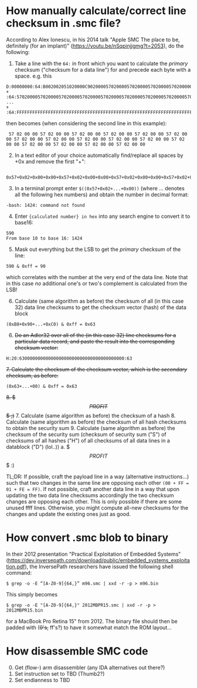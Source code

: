 # How manually calculate/correct line checksum in .smc file?

According to Alex Ionescu, in his 2014 talk "Apple SMC The place to be, definitely (for an implant)" (https://youtu.be/nSqpinjjgmg?t=2053), do the following:
1. Take a line with the `64:` in front which you want to calculate the *primary* checksum ("checksum for a data line") for and precede each byte with a space.
  e.g. this
  ```
  D:00000000:64:B002002051020000C902000057020000570200005702000057020000000000000000000000000000000000005702000057020000000000005702000057020000:B8
  +         :64:57020000570200005702000057020000570200005702000057020000570200005702000057020000570200005702000057020000570200005702000057020000:90
  ...
  +         :64:FFFFFFFFFFFFFFFFFFFFFFFFFFFFFFFFFFFFFFFFFFFFFFFFFFFFFFFFFFFFFFFFFFFFFFFFFFFFFFFFFFFFFFFFFFFFFFFFFFFFFFFFFFFFFFFFFFFFFFFFFFFFFFFF:C0
  ```
  then becomes (when considering the second line in this example):
  ```
   57 02 00 00 57 02 00 00 57 02 00 00 57 02 00 00 57 02 00 00 57 02 00 00 57 02 00 00 57 02 00 00 57 02 00 00 57 02 00 00 57 02 00 00 57 02 00 00 57 02 00 00 57 02 00 00 57 02 00 00 57 02 00 00
  ```
2. In a text editor of your choice automatically find/replace all spaces by +0x and remove the first "+":
  ```
    0x57+0x02+0x00+0x00+0x57+0x02+0x00+0x00+0x57+0x02+0x00+0x00+0x57+0x02+0x00+0x00+0x57+0x02+0x00+0x00+0x57+0x02+0x00+0x00+0x57+0x02+0x00+0x00+0x57+0x02+0x00+0x00+0x57+0x02+0x00+0x00+0x57+0x02+0x00+0x00+0x57+0x02+0x00+0x00+0x57+0x02+0x00+0x00+0x57+0x02+0x00+0x00+0x57+0x02+0x00+0x00+0x57+0x02+0x00+0x00+0x57+0x02+0x00+0x00
  ```
3. In a terminal prompt enter `$((0x57+0x02+...+0x00))` (where ... denotes all the following hex numbers) and obtain the number in decimal format:
  ```
  -bash: 1424: command not found
  ```
4. Enter `{calculated number} in hex` into any search engine to convert it to base16:
  ```
  590
  From base 10 to base 16: 1424
  ```
5. Mask out everything but the LSB to get the *primary* checksum of the line:
  ```
  590 & 0xff = 90
  ```
  which correlates with the number at the very end of the data line. Note that in this case *no* additional one's or two's complement is calculated from the LSB!
  
6. Calculate (same algorithm as before) the checksum of all (in this case 32) data line checksums to get the checksum vector (hash) of the data block
  ```
  (0xB8+0x90+...+0xC0) & 0xff = 0x63
  ```
  
6. ~~Do an Adler32 over all of the (in this case 32) line checksums for a particular data record, and paste the result into the corresponding checksum vector:~~
  ```
  H:20:6300000000000000000000000000000000000000:63
  ```
~~7. Calculate the checksum of the checksum vector, which is the *secondary* checksum, as before:~~
  ```
  (0x63+...+00) & 0xff = 0x63
  ```
~~8. $$$PROFIT$$$ ;)~~
7. Calculate (same algorithm as before) the checksum of a hash
8. Calculate (same algorithm as before) the checksum of all hash checksums to obtain the security sum
9. Calculate (same algorithm as before) the checksum of the security sum (checksum of security sum ("S") of checksums of all hashes ("H") of all checksums of all data lines in a datablock ("D") (lol..))
a. $$$PROFIT$$$ :)

TL;DR: If possible, craft the payload line in a way (alternative instructions...) such that two changes in the same line are opposing each other `(00 + FF = 01 + FE = FF)`. If not possible, craft another data line in a way that upon updating the two data line checksums accordingly the two checksum changes are opposing each other. This is only possible if there are some unused ffff lines. Otherwise, you might compute all-new checksums for the changes and update the existing ones just as good.

# How convert .smc blob to binary

In their 2012 presentation "Practical Exploitation of Embedded Systems" (https://dev.inversepath.com/download/public/embedded_systems_exploitation.pdf), the InversePath researchers have issued the following shell command:
```
$ grep -o -E “[A-Z0-9]{64,}” m96.smc | xxd -r -p > m96.bin
```
This simply becomes
```
$ grep -o -E "[A-Z0-9]{64,}" 2012MBPR15.smc | xxd -r -p > 2012MBPR15.bin
```
for a MacBook Pro Retina 15" from 2012.
The binary file should then be padded with (~~0's,~~ ff's?) to have it somewhat match the ROM layout...

# How disassemble SMC code
0. Get (flow-) arm disassembler (any IDA alternatives out there?)
1. Set instruction set to TBD (Thumb2?)
2. Set endianness to TBD
